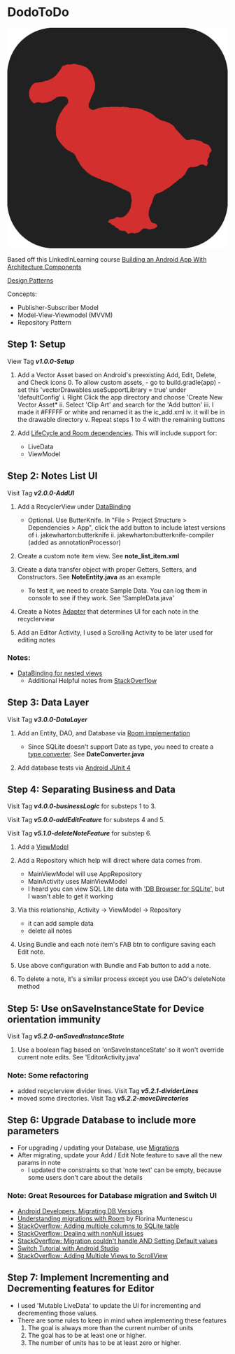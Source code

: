 # DodoToDo

![Dodo To-Do Image](resources/graphics/dodo_todo_logo.png)

Based off this LinkedInLearning course [Building an Android App With Architecture Components](https://www.linkedin.com/learning/building-an-android-app-with-architecture-components/)

[Design Patterns](https://www.quora.com/What-are-some-common-design-patterns-in-Android-development)

Concepts:
- Publisher-Subscriber Model
- Model-View-Viewmodel (MVVM)
- Repository Pattern

## Step 1: Setup

View Tag ***v1.0.0-Setup***

1. Add a Vector Asset based on Android's preexisting Add, Edit, Delete, and Check icons 0. To allow custom assets, - go to build.gradle(app) - set this 'vectorDrawables.useSupportLibrary = true' under 'defaultConfig'
    i. Right Click the app directory and choose 'Create New Vector Asset*
    ii. Select 'Clip Art' and search for the 'Add button'
    iii. I made it #FFFFF or white and renamed it as the ic_add.xml
    iv. it will be in the drawable directory
    v. Repeat steps 1 to 4 with the remaining buttons

2. Add [LifeCycle and Room dependencies](https://developer.android.com/topic/libraries/architecture/adding-components). This will include support for:
    - LiveData
    - ViewModel

## Step 2: Notes List UI

Visit Tag ***v2.0.0-AddUI***

1. Add a RecyclerView under [DataBinding](https://developer.android.com/topic/libraries/data-binding)

    - Optional. Use ButterKnife. In "File > Project Structure > Dependencies > App", click the add button to include latest versions of
        i. jakewharton:butterknife
        ii. jakewharton:butterknife-compiler (added as annotationProcessor)

2. Create a custom note item view. See **note_list_item.xml**

3. Create a data transfer object with proper Getters, Setters, and Constructors. See **NoteEntity.java** as an example

    - To test it, we need to create Sample Data. You can log them in console to see if they work. See 'SampleData.java'

4. Create a Notes [Adapter](https://developer.android.com/reference/android/support/v7/widget/RecyclerView.Adapter) that determines UI for each note in the recyclerview

5. Add an Editor Activity, I used a Scrolling Activity to be later used for editing notes

### Notes:
- [DataBinding for nested views](https://medium.com/androiddevelopers/android-data-binding-that-include-thing-1c8791dd6038#.lmx38b8gs)
    - Additional Helpful notes from [StackOverflow](https://stackoverflow.com/questions/34636934/android-data-binding-setsupportactionbar)

## Step 3: Data Layer

Visit Tag ***v3.0.0-DataLayer***

1. Add an Entity, DAO, and Database via [Room implementation](https://developer.android.com/reference/androidx/room/package-summary)

    - Since SQLite doesn't support Date as type, you need to create a [type converter](https://developer.android.com/reference/androidx/room/TypeConverters). See **DateConverter.java**

2. Add database tests via [Android JUnit 4](https://developer.android.com/training/testing/junit-runner)

## Step 4: Separating Business and Data

Visit Tag ***v4.0.0-businessLogic*** for substeps 1 to 3.

Visit Tag ***v5.0.0-addEditFeature*** for substeps 4 and 5.

Visit Tag ***v5.1.0-deleteNoteFeature*** for substep 6.

1. Add a [ViewModel](https://developer.android.com/topic/libraries/architecture/viewmodel)

2. Add a Repository which help will direct where data comes from.
    - MainViewModel will use AppRepository
    - MainActivity uses MainViewModel
    - I heard you can view  SQL Lite data with ['DB Browser for SQLite'](https://sqlitebrowser.org/), but I wasn't able to get it working

3. Via this relationship, Activity -> ViewModel -> Repository
    - it can add sample data
    - delete all notes

4. Using Bundle and each note item's FAB btn to configure saving each Edit note.

5. Use above configuration with Bundle and Fab button to add a note.

6. To delete a note, it's a similar process except you use DAO's deleteNote method

## Step 5: Use onSaveInstanceState for Device orientation immunity

Visit Tag ***v5.2.0-onSavedInstanceState***

1. Use a boolean flag based on 'onSaveInstanceState' so it won't override current note edits. See 'EditorActivity.java'

### Note: Some refactoring
- added recyclerview divider lines. Visit Tag ***v5.2.1-dividerLines***
- moved some directories. Visit Tag ***v5.2.2-moveDirectories***

## Step 6: Upgrade Database to include more parameters
- For upgrading / updating your Database, use [Migrations](https://developer.android.com/training/data-storage/room/migrating-db-versions)
- After migrating, update your Add / Edit Note feature to save all the new params in note
    - I updated the constraints so that 'note text' can be empty, because some users don't care about the details

### Note: Great Resources for Database migration and Switch UI
- [Android Developers: Migrating DB Versions](https://developer.android.com/training/data-storage/room/migrating-db-versions)
- [Understanding migrations with Room](https://medium.com/androiddevelopers/understanding-migrations-with-room-f01e04b07929) by Florina Muntenescu
- [StackOverflow: Adding multiple columns to SQLite table](https://stackoverflow.com/questions/6172815/sqlite-alter-table-add-multiple-columns-in-a-single-statement)
- [StackOverflow: Dealing with nonNull issues](https://stackoverflow.com/questions/52764507/room-how-to-set-fields-notnull-value-is-false)
- [StackOverflow: Migration couldn't handle AND Setting Default values](https://stackoverflow.com/questions/52274366/android-room-migration-didnt-properly-handle-wrong-columns-order)
- [Switch Tutorial with Android Studio](https://abhiandroid.com/ui/switch)
- [StackOverflow: Adding Multiple Views to ScrollView](https://stackoverflow.com/questions/9660328/is-it-impossible-to-add-multiple-views-to-a-scrollview)

## Step 7: Implement Incrementing and Decrementing features for Editor
- I used 'Mutable LiveData' to update the UI for incrementing and decrementing those values.
- There are some rules to keep in mind when implementing these features
    1. The goal is always more than the current number of units
    2. The goal has to be at least one or higher.
    3. The number of units has to be at least zero or higher.